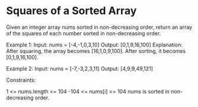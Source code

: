 # Squares of a Sorted Array
Given an integer array nums sorted in non-decreasing order, return an array of the squares of each number sorted in non-decreasing order.

Example 1: Input: nums = [-4,-1,0,3,10] Output: [0,1,9,16,100] Explanation: After squaring, the array becomes [16,1,0,9,100]. After sorting, it becomes [0,1,9,16,100].

Example 2: Input: nums = [-7,-3,2,3,11] Output: [4,9,9,49,121]

Constraints:

1 <= nums.length <= 104 -104 <= nums[i] <= 104 nums is sorted in non-decreasing order.
